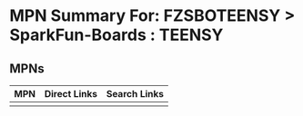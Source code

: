 



# MPN Summary For: FZSBOTEENSY > SparkFun-Boards : TEENSY

## MPNs
  

|MPN|Direct Links|Search Links|
| :--- | :--- | :--- |
||||
